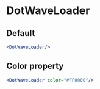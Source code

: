 # DotWaveLoader

## Default 
```jsx
<DotWaveLoader/>

```

## Color property

```jsx
<DotWaveLoader color="#FF0000"/>

```

